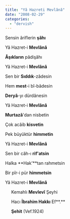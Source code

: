 ```yaml
---
title: "Yâ Hazreti Mevlânâ"
date: "2008-02-29"
categories: 
  - "dervish"
---
```


[](/uploads/2008/03/mrvlana.jpg "mrvlana.jpg")

Sensin âriflerin **şâhı**

Yâ Hazret-i **Mevlânâ**

**Âşıkların** pâdişâhı 

Yâ Hazret-i **Mevlânâ**

Sen bir **Sıddık**\-zâdesin

Hem **mest**\-i bî-bâdesin

**Deryâ**\-yı dürdânesin

Yâ Hazret-i **Mevlânâ**

**Murtazâ**'dan nisbetin

Çok acâib **kisvetin**

Pek büyüktür **himmetin**

Yâ Hazret-i **Mevlânâ**

Sen bir câh-ı **rif'atsin**

Halka **Hak'**tan rahmetsin

Bir pîr-i pür **himmetsin**

Yâ Hazret-i **Mevlânâ**

     Kemahlı **Mevlevî** Şeyhi

     Hacı **İbrahim Hakkı** Ef**.**

     **Şehit** (Vef.1924)
